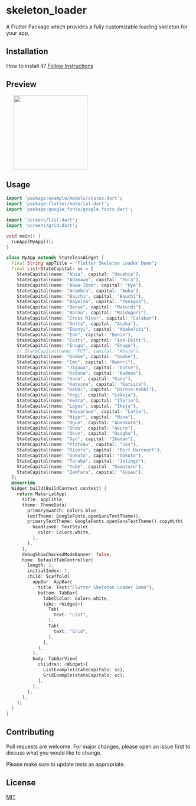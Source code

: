 # skeleton_loader

A Flutter Package which provides a fully customizable loading skeleton for your app,

## Installation

How to install it? [Follow Instructions](https://pub.dev/packages/skeleton_loader#-installing-tab-)

## Preview

<p>
    <img src="https://raw.githubusercontent.com/lhamycodes/skeleton_loader/master/screenshots/screen.gif" width="200px" height="auto" hspace="20"/>
</p>

## Usage

```dart
import 'package:example/models/states.dart';
import 'package:flutter/material.dart';
import 'package:google_fonts/google_fonts.dart';

import 'screens/list.dart';
import 'screens/grid.dart';

void main() {
  runApp(MyApp());
}

class MyApp extends StatelessWidget {
  final String appTitle = "Flutter Skeleton Loader Demo";
  final List<StateCapital> sc = [
    StateCapital(name: "Abia", capital: "Umuahia"),
    StateCapital(name: "Adamawa", capital: "Yola"),
    StateCapital(name: "Akwa-Ibom", capital: "Uyo"),
    StateCapital(name: "Anambra", capital: "Awka"),
    StateCapital(name: "Bauchi", capital: "Bauchi"),
    StateCapital(name: "Bayelsa", capital: "Yenagoa"),
    StateCapital(name: "Benue", capital: "Makurdi"),
    StateCapital(name: "Borno", capital: "Maiduguri"),
    StateCapital(name: "Cross River", capital: "Calabar"),
    StateCapital(name: "Delta", capital: "Asaba"),
    StateCapital(name: "Ebonyi", capital: "Abakaliki"),
    StateCapital(name: "Edo", capital: "Benin"),
    StateCapital(name: "Ekiti", capital: "Ado-Ekiti"),
    StateCapital(name: "Enugu", capital: "Enugu"),
    // StateCapital(name: "FCT", capital: "Abuja"),
    StateCapital(name: "Gombe", capital: "Gombe"),
    StateCapital(name: "Imo", capital: "Owerri"),
    StateCapital(name: "Jigawa", capital: "Dutse"),
    StateCapital(name: "Kaduna", capital: "Kaduna"),
    StateCapital(name: "Kano", capital: "Kano"),
    StateCapital(name: "Katsina", capital: "Katsina"),
    StateCapital(name: "Kebbi", capital: "Birnin-Kebbi"),
    StateCapital(name: "Kogi", capital: "Lokoja"),
    StateCapital(name: "Kwara", capital: "Ilorin"),
    StateCapital(name: "Lagos", capital: "Ikeja"),
    StateCapital(name: "Nassarawa", capital: "Lafia"),
    StateCapital(name: "Niger", capital: "Mina"),
    StateCapital(name: "Ogun", capital: "Abeokuta"),
    StateCapital(name: "Ondo", capital: "Akure"),
    StateCapital(name: "Osun", capital: "Osogbo"),
    StateCapital(name: "Oyo", capital: "Ibadan"),
    StateCapital(name: "Plateau", capital: "Jos"),
    StateCapital(name: "Rivers", capital: "Port Harcourt"),
    StateCapital(name: "Sokoto", capital: "Sokoto"),
    StateCapital(name: "Taraba", capital: "Jalingo"),
    StateCapital(name: "Yobe", capital: "Damaturu"),
    StateCapital(name: "Zamfara", capital: "Gusau"),
  ];
  @override
  Widget build(BuildContext context) {
    return MaterialApp(
      title: appTitle,
      theme: ThemeData(
        primarySwatch: Colors.blue,
        textTheme: GoogleFonts.openSansTextTheme(),
        primaryTextTheme: GoogleFonts.openSansTextTheme().copyWith(
          headline6: TextStyle(
            color: Colors.white,
          ),
        ),
      ),
      debugShowCheckedModeBanner: false,
      home: DefaultTabController(
        length: 2,
        initialIndex: 1,
        child: Scaffold(
          appBar: AppBar(
            title: Text("Flutter Skeleton Loader Demo"),
            bottom: TabBar(
              labelColor: Colors.white,
              tabs: <Widget>[
                Tab(
                  text: "List",
                ),
                Tab(
                  text: "Grid",
                ),
              ],
            ),
          ),
          body: TabBarView(
            children: <Widget>[
              ListExample(stateCapitals: sc),
              GridExample(stateCapitals: sc),
            ],
          ),
        ),
      ),
    );
  }
}
```

## Contributing

Pull requests are welcome. For major changes, please open an issue first to discuss what you would like to change.

Please make sure to update tests as appropriate.

## License

[MIT](https://choosealicense.com/licenses/mit/)
